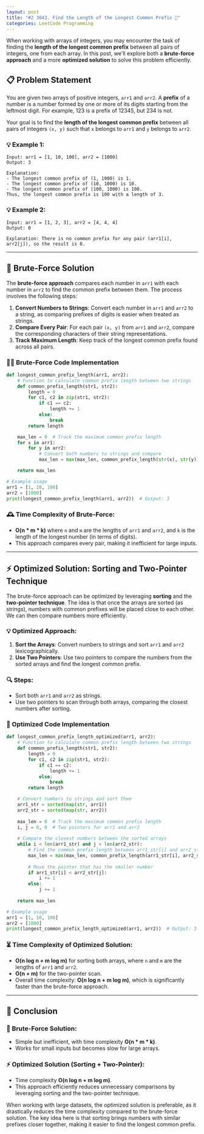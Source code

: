 ```yaml
---
layout: post
title: "#2 3043. Find the Length of the Longest Common Prefix 🚀"
categories: LeetCode Programming
---
```



When working with arrays of integers, you may encounter the task of finding the **length of the longest common prefix** between all pairs of integers, one from each array. In this post, we'll explore both a **brute-force approach** and a more **optimized solution** to solve this problem efficiently.

## 📋 Problem Statement

You are given two arrays of positive integers, `arr1` and `arr2`. A **prefix** of a number is a number formed by one or more of its digits starting from the leftmost digit. For example, 123 is a prefix of 12345, but 234 is not.

Your goal is to find the **length of the longest common prefix** between all pairs of integers `(x, y)` such that `x` belongs to `arr1` and `y` belongs to `arr2`.

### 💡 Example 1:
```text
Input: arr1 = [1, 10, 100], arr2 = [1000]
Output: 3

Explanation: 
- The longest common prefix of (1, 1000) is 1.
- The longest common prefix of (10, 1000) is 10.
- The longest common prefix of (100, 1000) is 100.
Thus, the longest common prefix is 100 with a length of 3.
```

### 💡 Example 2:
```text
Input: arr1 = [1, 2, 3], arr2 = [4, 4, 4]
Output: 0

Explanation: There is no common prefix for any pair (arr1[i], arr2[j]), so the result is 0.
```

---

## 🐢 Brute-Force Solution

The **brute-force approach** compares each number in `arr1` with each number in `arr2` to find the common prefix between them. The process involves the following steps:

1. **Convert Numbers to Strings**: Convert each number in `arr1` and `arr2` to a string, as comparing prefixes of digits is easier when treated as strings.
2. **Compare Every Pair**: For each pair `(x, y)` from `arr1` and `arr2`, compare the corresponding characters of their string representations.
3. **Track Maximum Length**: Keep track of the longest common prefix found across all pairs.

### 🧑‍💻 Brute-Force Code Implementation

```python
def longest_common_prefix_length(arr1, arr2):
    # Function to calculate common prefix length between two strings
    def common_prefix_length(str1, str2):
        length = 0
        for c1, c2 in zip(str1, str2):
            if c1 == c2:
                length += 1
            else:
                break
        return length

    max_len = 0  # Track the maximum common prefix length
    for x in arr1:
        for y in arr2:
            # Convert both numbers to strings and compare
            max_len = max(max_len, common_prefix_length(str(x), str(y)))

    return max_len

# Example usage
arr1 = [1, 10, 100]
arr2 = [1000]
print(longest_common_prefix_length(arr1, arr2))  # Output: 3
```

### 🕰️ Time Complexity of Brute-Force:
- **O(n * m * k)** where `n` and `m` are the lengths of `arr1` and `arr2`, and `k` is the length of the longest number (in terms of digits).
- This approach compares every pair, making it inefficient for large inputs.

---

## ⚡ Optimized Solution: Sorting and Two-Pointer Technique

The brute-force approach can be optimized by leveraging **sorting** and the **two-pointer technique**. The idea is that once the arrays are sorted (as strings), numbers with common prefixes will be placed close to each other. We can then compare numbers more efficiently.

### 💡 Optimized Approach:
1. **Sort the Arrays**: Convert numbers to strings and sort `arr1` and `arr2` lexicographically.
2. **Use Two Pointers**: Use two pointers to compare the numbers from the sorted arrays and find the longest common prefix.

### 🔍 Steps:
- Sort both `arr1` and `arr2` as strings.
- Use two pointers to scan through both arrays, comparing the closest numbers after sorting.

### 🚀 Optimized Code Implementation

```python
def longest_common_prefix_length_optimized(arr1, arr2):
    # Function to calculate common prefix length between two strings
    def common_prefix_length(str1, str2):
        length = 0
        for c1, c2 in zip(str1, str2):
            if c1 == c2:
                length += 1
            else:
                break
        return length

    # Convert numbers to strings and sort them
    arr1_str = sorted(map(str, arr1))
    arr2_str = sorted(map(str, arr2))
    
    max_len = 0  # Track the maximum common prefix length
    i, j = 0, 0  # Two pointers for arr1 and arr2
    
    # Compare the closest numbers between the sorted arrays
    while i < len(arr1_str) and j < len(arr2_str):
        # Find the common prefix length between arr1_str[i] and arr2_str[j]
        max_len = max(max_len, common_prefix_length(arr1_str[i], arr2_str[j]))
        
        # Move the pointer that has the smaller number
        if arr1_str[i] < arr2_str[j]:
            i += 1
        else:
            j += 1
    
    return max_len

# Example usage
arr1 = [1, 10, 100]
arr2 = [1000]
print(longest_common_prefix_length_optimized(arr1, arr2))  # Output: 3
```

### ⏳ Time Complexity of Optimized Solution:
- **O(n log n + m log m)** for sorting both arrays, where `n` and `m` are the lengths of `arr1` and `arr2`.
- **O(n + m)** for the two-pointer scan.
- Overall time complexity: **O(n log n + m log m)**, which is significantly faster than the brute-force approach.

---

## 📝 Conclusion

### 🐢 Brute-Force Solution:
- Simple but inefficient, with time complexity **O(n * m * k)**.
- Works for small inputs but becomes slow for large arrays.

### ⚡ Optimized Solution (Sorting + Two-Pointer):
- Time complexity **O(n log n + m log m)**.
- This approach efficiently reduces unnecessary comparisons by leveraging sorting and the two-pointer technique.

When working with large datasets, the optimized solution is preferable, as it drastically reduces the time complexity compared to the brute-force solution. The key idea here is that sorting brings numbers with similar prefixes closer together, making it easier to find the longest common prefix.
